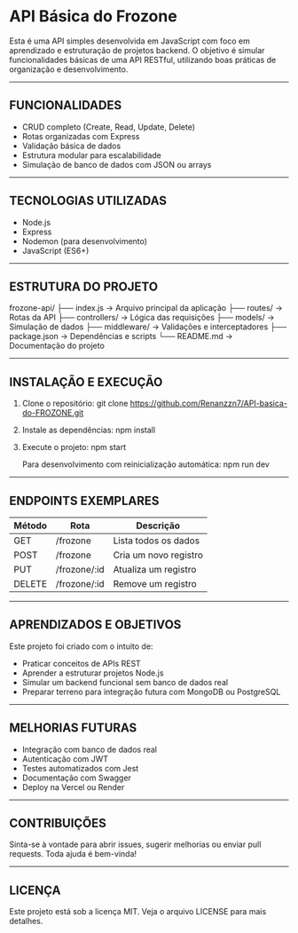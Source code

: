 API Básica do Frozone
======================

Esta é uma API simples desenvolvida em JavaScript com foco em aprendizado e estruturação de projetos backend. O objetivo é simular funcionalidades básicas de uma API RESTful, utilizando boas práticas de organização e desenvolvimento.

------------------------------------------------------------

FUNCIONALIDADES
---------------
- CRUD completo (Create, Read, Update, Delete)
- Rotas organizadas com Express
- Validação básica de dados
- Estrutura modular para escalabilidade
- Simulação de banco de dados com JSON ou arrays

------------------------------------------------------------

TECNOLOGIAS UTILIZADAS
-----------------------
- Node.js
- Express
- Nodemon (para desenvolvimento)
- JavaScript (ES6+)

------------------------------------------------------------

ESTRUTURA DO PROJETO
---------------------
frozone-api/
├── index.js              -> Arquivo principal da aplicação
├── routes/               -> Rotas da API
├── controllers/          -> Lógica das requisições
├── models/               -> Simulação de dados
├── middleware/           -> Validações e interceptadores
├── package.json          -> Dependências e scripts
└── README.md             -> Documentação do projeto

------------------------------------------------------------

INSTALAÇÃO E EXECUÇÃO
----------------------
1. Clone o repositório:
   git clone https://github.com/Renanzzn7/API-basica-do-FROZONE.git

2. Instale as dependências:
   npm install

3. Execute o projeto:
   npm start

   Para desenvolvimento com reinicialização automática:
   npm run dev

------------------------------------------------------------

ENDPOINTS EXEMPLARES
---------------------
Método | Rota           | Descrição
-------|----------------|----------------------------
GET    | /frozone       | Lista todos os dados
POST   | /frozone       | Cria um novo registro
PUT    | /frozone/:id   | Atualiza um registro
DELETE | /frozone/:id   | Remove um registro

------------------------------------------------------------

APRENDIZADOS E OBJETIVOS
-------------------------
Este projeto foi criado com o intuito de:

- Praticar conceitos de APIs REST
- Aprender a estruturar projetos Node.js
- Simular um backend funcional sem banco de dados real
- Preparar terreno para integração futura com MongoDB ou PostgreSQL

------------------------------------------------------------

MELHORIAS FUTURAS
------------------
- Integração com banco de dados real
- Autenticação com JWT
- Testes automatizados com Jest
- Documentação com Swagger
- Deploy na Vercel ou Render

------------------------------------------------------------

CONTRIBUIÇÕES
--------------
Sinta-se à vontade para abrir issues, sugerir melhorias ou enviar pull requests. Toda ajuda é bem-vinda!

------------------------------------------------------------

LICENÇA
--------
Este projeto está sob a licença MIT. Veja o arquivo LICENSE para mais detalhes.

